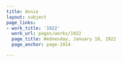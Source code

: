 ```yaml
---
title: Annie
layout: subject
page_links:
- work_title: '1922'
  work_url: pages/works/1922
  page_title: Wednesday, January 18, 1922
  page_anchor: page-1914

---
```

